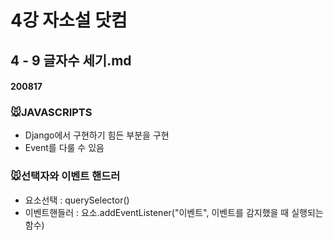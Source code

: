 # 4강 자소설 닷컴

## 4 - 9 글자수 세기.md

#### 200817

### :mouse:JAVASCRIPTS
- Django에서 구현하기 힘든 부분을 구현
- Event를 다룰 수 있음

### :mouse:선택자와 이벤트 핸드러
- 요소선택 : querySelector()
- 이벤트핸들러 : 요소.addEventListener("이벤트", 이벤트를 감지했을 때 실행되는 함수)